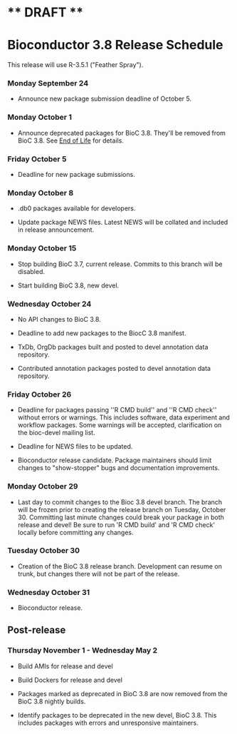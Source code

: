 # ** DRAFT ** 
# Bioconductor 3.8 Release Schedule

This release will use R-3.5.1 ("Feather Spray").

### Monday September 24 

* Announce new package submission deadline of October 5.

### Monday October 1 

* Announce deprecated packages for BioC 3.8. They'll be removed from BioC 3.8.
  See [End of Life](/developers/package-end-of-life) for details.

### Friday October 5 

* Deadline for new package submissions.

### Monday October 8 

* .db0 packages available for developers.

* Update package NEWS files. Latest NEWS will be collated 
  and included in release announcement.

### Monday October 15 

* Stop building BioC 3.7, current release. Commits to this branch will be
  disabled.

* Start building BioC 3.8, new devel.

### Wednesday October 24 

* No API changes to BioC 3.8.

* Deadline to add new packages to the BiocC 3.8 manifest.

* TxDb, OrgDb packages built and posted to devel annotation data repository.

* Contributed annotation packages posted to devel annotation data repository.

### Friday October 26 

* Deadline for packages passing ''R CMD build'' and ''R CMD check''
  without errors or warnings. This includes software, data experiment
  and workflow packages. Some warnings will be accepted, clarification 
  on the bioc-devel mailing list.

* Deadline for NEWS files to be updated.

* Bioconductor release candidate.  Package maintainers should limit
  changes to "show-stopper" bugs and documentation improvements.

### Monday October 29

* Last day to commit changes to the Bioc 3.8 devel branch. The branch will be
  frozen prior to creating the release branch on Tuesday, October 30.
  Committing last minute changes could break your package in both release and
  devel! Be sure to run 'R CMD build' and 'R CMD check' locally before
  committing any changes.

### Tuesday October 30 

* Creation of the BioC 3.8 release branch. Development can resume on
  trunk, but changes there will not be part of the release.

### Wednesday October 31 

* Bioconductor release.


## Post-release

### Thursday November 1 - Wednesday May 2 

* Build AMIs for release and devel

* Build Dockers for release and devel

* Packages marked as deprecated in BioC 3.8 are now removed from the
  BioC 3.8 nightly builds.

* Identify packages to be deprecated in the new devel, BioC 3.8.
  This includes packages with errors and unresponsive maintainers.
